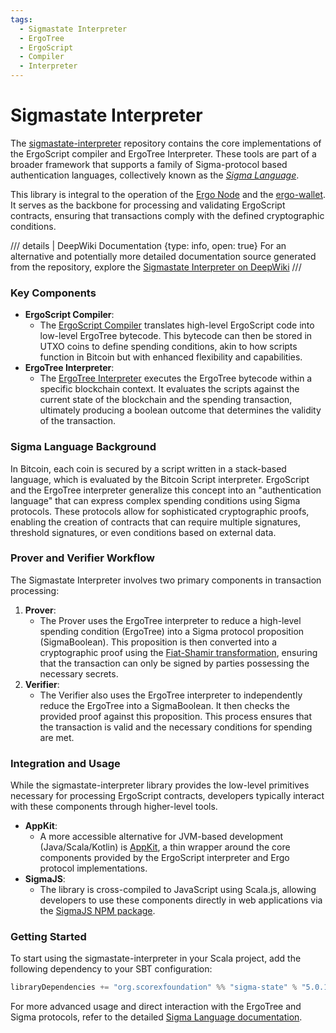 ```yaml
---
tags:
  - Sigmastate Interpreter
  - ErgoTree
  - ErgoScript
  - Compiler
  - Interpreter
---
```


# Sigmastate Interpreter

The [sigmastate-interpreter](https://github.com/ScorexFoundation/sigmastate-interpreter) repository contains the core implementations of the ErgoScript compiler and ErgoTree Interpreter. These tools are part of a broader framework that supports a family of Sigma-protocol based authentication languages, collectively known as the [*Sigma Language*](sigma-lang.md).

This library is integral to the operation of the [Ergo Node](https://github.com/ergoplatform/ergo) and the [ergo-wallet](https://github.com/ergoplatform/ergo/tree/master/ergo-wallet). It serves as the backbone for processing and validating ErgoScript contracts, ensuring that transactions comply with the defined cryptographic conditions.

/// details | DeepWiki Documentation
    {type: info, open: true}
For an alternative and potentially more detailed documentation source generated from the repository, explore the [Sigmastate Interpreter on DeepWiki](https://deepwiki.com/ergoplatform/sigmastate-interpreter/1-overview)
///



### Key Components

- **ErgoScript Compiler**:
    - The [ErgoScript Compiler](https://github.com/ScorexFoundation/sigmastate-interpreter/blob/develop/sigmastate/src/main/scala/sigmastate/lang/SigmaCompiler.scala) translates high-level ErgoScript code into low-level ErgoTree bytecode. This bytecode can then be stored in UTXO coins to define spending conditions, akin to how scripts function in Bitcoin but with enhanced flexibility and capabilities.
- **ErgoTree Interpreter**:
    - The [ErgoTree Interpreter](https://github.com/ScorexFoundation/sigmastate-interpreter/blob/develop/sigmastate/src/main/scala/sigmastate/interpreter/Interpreter.scala) executes the ErgoTree bytecode within a specific blockchain context. It evaluates the scripts against the current state of the blockchain and the spending transaction, ultimately producing a boolean outcome that determines the validity of the transaction.

### Sigma Language Background

In Bitcoin, each coin is secured by a script written in a stack-based language, which is evaluated by the Bitcoin Script interpreter. ErgoScript and the ErgoTree interpreter generalize this concept into an "authentication language" that can express complex spending conditions using Sigma protocols. These protocols allow for sophisticated cryptographic proofs, enabling the creation of contracts that can require multiple signatures, threshold signatures, or even conditions based on external data.

### Prover and Verifier Workflow

The Sigmastate Interpreter involves two primary components in transaction processing:

1. **Prover**:
    - The Prover uses the ErgoTree interpreter to reduce a high-level spending condition (ErgoTree) into a Sigma protocol proposition (SigmaBoolean). This proposition is then converted into a cryptographic proof using the [Fiat-Shamir transformation](https://github.com/ScorexFoundation/sigmastate-interpreter/blob/develop/docs/sigma-dsl.md), ensuring that the transaction can only be signed by parties possessing the necessary secrets.
2. **Verifier**:
    - The Verifier also uses the ErgoTree interpreter to independently reduce the ErgoTree into a SigmaBoolean. It then checks the provided proof against this proposition. This process ensures that the transaction is valid and the necessary conditions for spending are met.

### Integration and Usage

While the sigmastate-interpreter library provides the low-level primitives necessary for processing ErgoScript contracts, developers typically interact with these components through higher-level tools. 

- **AppKit**:
    - A more accessible alternative for JVM-based development (Java/Scala/Kotlin) is [AppKit](appkit.md), a thin wrapper around the core components provided by the ErgoScript interpreter and Ergo protocol implementations.
- **SigmaJS**:
    - The library is cross-compiled to JavaScript using Scala.js, allowing developers to use these components directly in web applications via the [SigmaJS NPM package](https://www.npmjs.com/package/sigmastate-js).

### Getting Started

To start using the sigmastate-interpreter in your Scala project, add the following dependency to your SBT configuration:

```scala
libraryDependencies += "org.scorexfoundation" %% "sigma-state" % "5.0.14"
```

For more advanced usage and direct interaction with the ErgoTree and Sigma protocols, refer to the detailed [Sigma Language documentation](sigma-lang.md).
